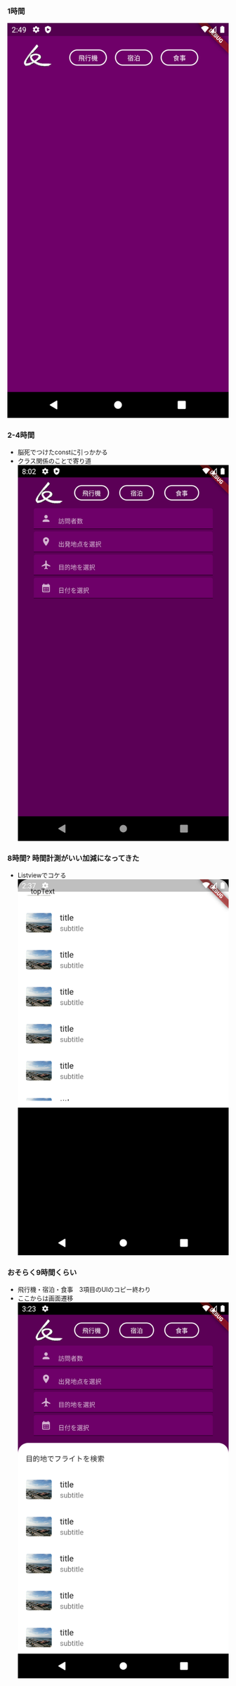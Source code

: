 ### 1時間
![picture 1](../作業記録/8d0765e1ca779a8f9b38bc79ef3ebd51a923f6e26c77d2c96289195f44d2b69f.png)

### 2-4時間
- 脳死でつけたconstに引っかかる
- クラス関係のことで寄り道
![picture 3](../作業記録/d37173532d35809b8e4444c45a71341736bb94bbf2fa617722a5cf21086a2e5d.png)  

### 8時間? 時間計測がいい加減になってきた
- Listviewでコケる
![picture 4](../作業記録/df4d83fda0737fb43bbf6d447015945b56a3ac5567167ce583ff0a15a7554f2e.png)  

### おそらく9時間くらい
- 飛行機・宿泊・食事　3項目のUIのコピー終わり
- ここからは画面遷移
![picture 5](../作業記録/16b19b46c6d1dc92123a9274ae6872644f10af20256b4866dff5201a85f8cdea.png)  
